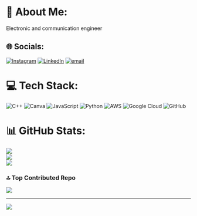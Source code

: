 # 💫 About Me:
Electronic and communication engineer


## 🌐 Socials:
[![Instagram](https://img.shields.io/badge/Instagram-%23E4405F.svg?logo=Instagram&logoColor=white)](https://instagram.com/pushpab_gowda) [![LinkedIn](https://img.shields.io/badge/LinkedIn-%230077B5.svg?logo=linkedin&logoColor=white)](https://linkedin.com/in/linkedin.com/in/pushpa-b-2412p) [![email](https://img.shields.io/badge/Email-D14836?logo=gmail&logoColor=white)](mailto:pushpabasavaraju2312@gmail.com) 

# 💻 Tech Stack:
![C++](https://img.shields.io/badge/c++-%2300599C.svg?style=for-the-badge&logo=c%2B%2B&logoColor=white) ![Canva](https://img.shields.io/badge/Canva-%2300C4CC.svg?style=for-the-badge&logo=Canva&logoColor=white) ![JavaScript](https://img.shields.io/badge/javascript-%23323330.svg?style=for-the-badge&logo=javascript&logoColor=%23F7DF1E) ![Python](https://img.shields.io/badge/python-3670A0?style=for-the-badge&logo=python&logoColor=ffdd54) ![AWS](https://img.shields.io/badge/AWS-%23FF9900.svg?style=for-the-badge&logo=amazon-aws&logoColor=white) ![Google Cloud](https://img.shields.io/badge/GoogleCloud-%234285F4.svg?style=for-the-badge&logo=google-cloud&logoColor=white) ![GitHub](https://img.shields.io/badge/github-%23121011.svg?style=for-the-badge&logo=github&logoColor=white)
# 📊 GitHub Stats:
![](https://github-readme-stats.vercel.app/api?username=Pushpa2412&theme=shadow_blue&hide_border=false&include_all_commits=true&count_private=true)<br/>
![](https://nirzak-streak-stats.vercel.app/?user=Pushpa2412&theme=shadow_blue&hide_border=false)<br/>
![](https://github-readme-stats.vercel.app/api/top-langs/?username=Pushpa2412&theme=shadow_blue&hide_border=false&include_all_commits=true&count_private=true&layout=compact)

### 🔝 Top Contributed Repo
![](https://github-contributor-stats.vercel.app/api?username=Pushpa2412&limit=5&theme=dark&combine_all_yearly_contributions=true)

---
[![](https://visitcount.itsvg.in/api?id=Pushpa2412&icon=0&color=0)](https://visitcount.itsvg.in)

<!-- Proudly created with GPRM ( https://gprm.itsvg.in ) -->
